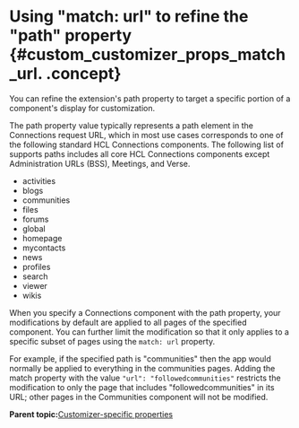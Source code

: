 # Using "match: url" to refine the "path" property {#custom_customizer_props_match_url. .concept}

You can refine the extension's path property to target a specific portion of a component's display for customization.

The path property value typically represents a path element in the Connections request URL, which in most use cases corresponds to one of the following standard HCL Connections components. The following list of supports paths includes all core HCL Connections components except Administration URLs \(BSS\), Meetings, and Verse.

-   activities
-   blogs
-   communities
-   files
-   forums
-   global
-   homepage
-   mycontacts
-   news
-   profiles
-   search
-   viewer
-   wikis

When you specify a Connections component with the path property, your modifications by default are applied to all pages of the specified component. You can further limit the modification so that it only applies to a specific subset of pages using the `match: url` property.

For example, if the specified path is "communities" then the app would normally be applied to everything in the communities pages. Adding the match property with the value `"url": "followedcommunities"` restricts the modification to only the page that includes "followedcommunities" in its URL; other pages in the Communities component will not be modified.

**Parent topic:**[Customizer-specific properties](../customize/custom_customizer_props.md)

